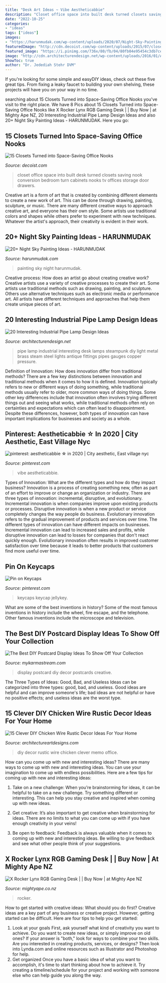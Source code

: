 ```yaml
---
title: "Desk Art Ideas ~ Vibe Aestheticabbie"
description: "Closet office space into built desk turned closets saving nook conversion bedroom turn cabinets nooks tv offices storage door drawers"
date: "2022-10-25"
categories:
- "ideas"
tags: ["ideas"]
images:
- "https://harunmudak.com/wp-content/uploads/2020/07/Night-Sky-Painting-5-1-697x1024.jpg"
featuredImage: "http://cdn.decoist.com/wp-content/uploads/2015/07/closet-office-space-3.jpeg"
featured_image: "https://i.pinimg.com/736x/80/fb/04/80fb04e95454c3db7cee324f8a03c963.jpg"
image: "http://cdn.architecturendesign.net/wp-content/uploads/2016/01/AD-Interesting-Industrial-Pipe-Lamp-Design-Ideas-13.jpg"
ShowToc: true
author: "Dr. Jedediah Stehr DVM"
---
```



If you're looking for some simple and easyDIY ideas, check out these five great tips. From fixing a leaky faucet to building your own shelving, these projects will have you on your way in no time.

	

		
searching about 15 Closets Turned into Space-Saving Office Nooks you've visit to the right place. We have 8 Pics about 15 Closets Turned into Space-Saving Office Nooks like X Rocker Lynx RGB Gaming Desk | | Buy Now | at Mighty Ape NZ, 20 Interesting Industrial Pipe Lamp Design Ideas and also 20+ Night Sky Painting Ideas - HARUNMUDAK. Here you go:
		
    
## 15 Closets Turned Into Space-Saving Office Nooks

<img loading=lazy src="http://cdn.decoist.com/wp-content/uploads/2015/07/closet-office-space-3.jpeg" onerror="this.onerror=null;this.src='https://tse2.mm.bing.net/th?id=OIP.2uxKJmM01UPn_EziVyZRMAHaJ4&amp;pid=15.1';" alt="15 Closets Turned into Space-Saving Office Nooks">

_Source: decoist.com_

>closet office space into built desk turned closets saving nook conversion bedroom turn cabinets nooks tv offices storage door drawers. 

	

Creative art is a form of art that is created by combining different elements to create a new work of art. This can be done through drawing, painting, sculpture, or music. There are many different creative ways to approach creative art, and everyone has their own style. Some artists use traditional colors and shapes while others prefer to experiment with new techniques. Whatever the artist's approach, their creativity is evident in their work.

    
## 20+ Night Sky Painting Ideas - HARUNMUDAK

<img loading=lazy src="https://harunmudak.com/wp-content/uploads/2020/07/Night-Sky-Painting-5-1-697x1024.jpg" onerror="this.onerror=null;this.src='https://tse3.mm.bing.net/th?id=OIP.lvPDltZAP6OOeGUyZ8zfhAHaK4&amp;pid=15.1';" alt="20+ Night Sky Painting Ideas - HARUNMUDAK">

_Source: harunmudak.com_

>painting sky night harunmudak. 

	

Creative process: How does an artist go about creating creative work?
Creative artists use a variety of creative processes to create their art. Some artists use traditional methods such as drawing, painting, and sculpture. Others use alternative techniques such as electronic media or performance art. All artists have different techniques and approaches that help them create unique pieces of art.

    
## 20 Interesting Industrial Pipe Lamp Design Ideas

<img loading=lazy src="http://cdn.architecturendesign.net/wp-content/uploads/2016/01/AD-Interesting-Industrial-Pipe-Lamp-Design-Ideas-13.jpg" onerror="this.onerror=null;this.src='https://tse4.mm.bing.net/th?id=OIP.uQuqeNdghW3OgeyNx0LucQHaKU&amp;pid=15.1';" alt="20 Interesting Industrial Pipe Lamp Design Ideas">

_Source: architecturendesign.net_

>pipe lamp industrial interesting desk lamps steampunk diy light metal brass steam steel lights antique fittings pipes gauges copper pressure. 

	

Definition of Innovation: How does innovation differ from traditional methods?
There are a few key distinctions between innovation and traditional methods when it comes to how it is defined. Innovation typically refers to new or different ways of doing something, while traditional methods usually refer to older, more common ways of doing things. Some other key differences include that innovation often involves trying different things out and seeing what works, while traditional methods often rely on certainties and expectations which can often lead to disappointment. Despite these differences, however, both types of innovation can have important implications for businesses and society as a whole.

    
## Pinterest: Aestheticabbie ☆ In 2020 | City Aesthetic, East Village Nyc

<img loading=lazy src="https://i.pinimg.com/736x/80/fb/04/80fb04e95454c3db7cee324f8a03c963.jpg" onerror="this.onerror=null;this.src='https://tse2.mm.bing.net/th?id=OIP.YbtCQo2nHLr6B-_c54yePwHaJ3&amp;pid=15.1';" alt="pinterest: aestheticabbie ☆ in 2020 | City aesthetic, East village nyc">

_Source: pinterest.com_

>vibe aestheticabbie. 

	

Types of Innovation: What are the different types and how do they impact business?
Innovation is a process of creating something new, often as part of an effort to improve or change an organization or industry. There are three types of innovation: incremental, disruptive, and evolutionary. Incremental innovation is when companies improve upon existing products or processes. Disruptive innovation is when a new product or service completely changes the way people do business. Evolutionary innovation refers to the gradual improvement of products and services over time.
The different types of innovation can have different impacts on businesses. Incremental innovation can lead to increased sales and profits, while disruptive innovation can lead to losses for companies that don't react quickly enough. Evolutionary innovation often results in improved customer satisfaction over time because it leads to better products that customers find more useful over time.

    
## Pin On Keycaps

<img loading=lazy src="https://i.pinimg.com/736x/cd/bc/51/cdbc5109f03e49bb45d468b4e47cdd34.jpg" onerror="this.onerror=null;this.src='https://tse2.mm.bing.net/th?id=OIP.TBqdwW1rGV1DRkpjtOJUBAHaE8&amp;pid=15.1';" alt="Pin on Keycaps">

_Source: pinterest.com_

>keycaps keycap jellykey. 

	

What are some of the best inventions in history?
Some of the most famous inventions in history include the wheel, fire escape, and the telephone. Other famous inventions include the microscope and television.

    
## The Best DIY Postcard Display Ideas To Show Off Your Collection

<img loading=lazy src="https://mykarmastream.com/wp-content/uploads/2017/05/postcard-display-ideas-10.jpg" onerror="this.onerror=null;this.src='https://tse3.mm.bing.net/th?id=OIP.Mwj8QWJc9QWoGYnJEiHNCgHaLH&amp;pid=15.1';" alt="The Best DIY Postcard Display Ideas To Show Off Your Collection">

_Source: mykarmastream.com_

>display postcard diy decor postcards creative. 

	

The Three Types of Ideas: Good, Bad, and Useless
Ideas can be categorized into three types: good, bad, and useless. Good ideas are helpful and can improve someone's life; bad ideas are not helpful or have no positive effects; and useless ideas are the worst type.

    
## 15 Clever DIY Chicken Wire Rustic Decor Ideas For Your Home

<img loading=lazy src="http://www.architectureartdesigns.com/wp-content/uploads/2017/08/15-Clever-DIY-Chicken-Wire-Rustic-Decor-Ideas-For-Your-Home-5.jpg" onerror="this.onerror=null;this.src='https://tse2.mm.bing.net/th?id=OIP.cDdcFK552QYOCE7WZ7lUeQHaLJ&amp;pid=15.1';" alt="15 Clever DIY Chicken Wire Rustic Decor Ideas For Your Home">

_Source: architectureartdesigns.com_

>diy decor rustic wire chicken clever memo office. 

	

How can you come up with new and interesting ideas?
There are many ways to come up with new and interesting ideas. You can use your imagination to come up with endless possibilities. Here are a few tips for coming up with new and interesting ideas:
1. Take on a new challenge: When you’re brainstorming for ideas, it can be helpful to take on a new challenge. Try something different or interesting. This can help you stay creative and inspired when coming up with new ideas.

2. Get creative: It’s also important to get creative when brainstorming for ideas. There are no limits to what you can come up with if you have enough creativity in your veins!

3. Be open to feedback: Feedback is always valuable when it comes to coming up with new and interesting ideas. Be willing to give feedback and see what other people think of your suggestions.

    
## X Rocker Lynx RGB Gaming Desk | | Buy Now | At Mighty Ape NZ

<img loading=lazy src="https://d3fa68hw0m2vcc.cloudfront.net/330/219538485.jpeg" onerror="this.onerror=null;this.src='https://tse1.mm.bing.net/th?id=OIP.6LTw_z5IYvDMhE_92oujkAHaLG&amp;pid=15.1';" alt="X Rocker Lynx RGB Gaming Desk | | Buy Now | at Mighty Ape NZ">

_Source: mightyape.co.nz_

>rocker. 

	

How to get started with creative ideas: What should you do first?
Creative ideas are a key part of any business or creative project. However, getting started can be difficult. Here are four tips to help you get started:
1. Look at your goals 
First, ask yourself what kind of creativity you want to achieve. Do you want to create new ideas, or simply improve on old ones? If your answer is "both," look for ways to combine your two skills. Are you interested in creating products, services, or designs? Then look into Lynda.com and online resources such as Illustrator and Photoshop for help.
2. Get organized 
Once you have a basic idea of what you want to accomplish, it's time to start thinking about how to achieve it. Try creating a timeline/schedule for your project and working with someone else who can help guide you along the way.

